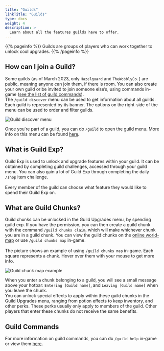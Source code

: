 ```yaml
---
title: "Guilds"
linkTitle: "Guilds"
type: docs
weight: 4
description: >
  Learn about all the features guilds have to offer.
---
```


{{% pageinfo %}}
Guilds are groups of players who can work together to unlock cool upgrades.
{{% /pageinfo %}}


## How can I join a Guild?
Some guilds (as of March 2023, only `Hazelguard` and `TheWobblyCo.`) are public, meaning anyone can join them, if there is room. You can also create your own guild or be invited to join someone else’s, using commands in-game ([see the list of guild commands](/wiki/commands/guild)). 
<br>
The `/guild discover` menu can be used to get information about all guilds. Each guild is represented by its banner. The options on the right-side of the menu can be used to order and filter guilds. 

<div class="menu"><img src="/images/menus/menu_guild_discover.png" alt="Guild discover menu"></div>

Once you're part of a guild, you can do `/guild` to open the guild menu. More info on this menu can be found [here](/wiki/guilds/menus).


## What is Guild Exp?
Guild Exp is used to unlock and upgrade features within your guild. It can be obtained by completing guild challenges, accessed through your guild menu. You can also gain a lot of Guild Exp through completing the daily `/shop` item challenge. 
<br><br>
Every member of the guild can choose what feature they would like to spend their Guild Exp on.  


## What are Guild Chunks?
Guild chunks can be unlocked in the Guild Upgrades menu, by spending guild exp. If you have the permission, you can then create a guild chunk with the command `/guild chunks claim`, which will make whichever chunk you are in a guild chunk. You can view the guild chunks on the [online world-map](http://mc.forthecrown.net:8155/index.html#) or use `/guild chunks map` in-game. <br><br>
The picture shows an example of using `/guild chunks map` in-game. Each square represents a chunk. Hover over them with your mouse to get more info.

<div class="smol"><img src="/images/guild_chunks_map.png" alt="Guild chunk map example"></div>

When you enter a chunk belonging to a guild, you will see a small message above your hotbar: `Entering [Guild name]`, and `Leaving [Guild name]` when you leave the chunk.
<br>
You can unlock special effects to apply within these guild chunks in the Guild Upgrades menu, ranging from potion effects to keep inventory, and other perks. These perks usually only apply to members of the guild. Other players that enter these chunks do not receive the same benefits. 


## Guild Commands
For more information on guild commands, you can do `/guild help` in-game or view them [here](/wiki/commands/guild).